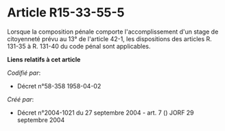 # Article R15-33-55-5

Lorsque la composition pénale comporte l'accomplissement d'un stage de citoyenneté prévu au 13° de l'article 42-1, les
dispositions des articles R. 131-35 à R. 131-40 du code pénal sont applicables.

**Liens relatifs à cet article**

_Codifié par_:

  - Décret n°58-358 1958-04-02

_Créé par_:

  - Décret n°2004-1021 du 27 septembre 2004 - art. 7 () JORF 29 septembre 2004
